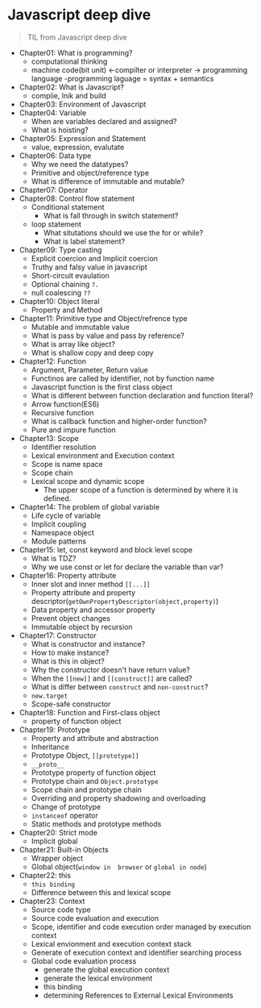 # Javascript deep dive
> TIL from Javascript deep dive

- Chapter01: What is programming?
  - computational thinking
  - machine code(bit unit) <-compilter or interpreter -> programming language
  -programming laguage = syntax + semantics
- Chapter02: What is Javascript?
  - complie, lnik and build
- Chapter03: Environment of Javascript
- Chapter04: Variable
  - When are variables declared and assigned?
  - What is hoisting?
- Chapter05: Expression and Statement
  - value, expression, evalutate
- Chapter06: Data type
  - Why we need the datatypes?
  - Primitive and object/reference type
  - What is difference of immutable and mutable?
- Chapter07: Operator
- Chapter08: Control flow statement
  - Conditional statement
    - What is fall through in switch statement?
  - loop statement
    - What situtations should we use the for or while?
    - What is label statement?
- Chapter09: Type casting
  - Explicit coercion and Implicit coercion
  - Truthy and falsy value in javascript
  - Short-circuit evaulation
  - Optional chaining `?.`
  - null coalescing `??`
- Chapter10: Object literal
  - Property and Method
- Chapter11: Primitive type and Object/refrence type
  - Mutable and immutable value
  - What is pass by value and pass by reference?
  - What is array like object?
  - What is shallow copy and deep copy
- Chapter12: Function
  - Argument, Parameter, Return value
  - Functinos are called by identifier, not by function name
  - Javascript function is the first class object
  - What is different between function declaration and function literal?
  - Arrow function(ES6)
  - Recursive function
  - What is callback function and higher-order function?
  - Pure and impure function
- Chapter13: Scope
  - Identifier resolution
  - Lexical environment and Execution context
  - Scope is name space
  - Scope chain
  - Lexical scope and dynamic scope
    - The upper scope of a function is determined by where it is defined.
- Chapter14: The problem of global variable
  - Life cycle of variable
  - Implicit coupling
  - Namespace object
  - Module patterns
- Chapter15: let, const keyword and block level scope
  - What is TDZ?
  - Why we use const or let for declare the variable than var?
- Chapter16: Property attribute
  - Inner slot and inner method `[[...]]`
  - Property attribute and property descriptor(`getOwnPropertyDescriptor(object,property)`)
  - Data property and accessor property
  - Prevent object changes
  - Immutable object by recursion
- Chapter17: Constructor
  - What is constructor and instance?
  - How to make instance?
  - What is this in object?
  - Why the constructor doesn't have return value?
  - When the `[[new]]` and `[[construct]]` are called?
  - What is differ between `construct` and `non-construct`?
  - `new.target`
  - Scope-safe constructor
- Chapter18: Function and First-class object
  - property of function object
- Chapter19: Prototype
  - Property and attribute and abstraction
  - Inheritance
  - Prototype Object, `[[prototype]]`
  - `__proto__`
  - Prototype property of function object
  - Prototype chain and `Object.prototype`
  - Scope chain and prototype chain
  - Overriding and property shadowing and overloading
  - Change of prototype
  - `instanceof` operator
  - Static methods and prototype methods
- Chapter20: Strict mode
  - Implicit global
- Chapter21: Built-in Objects
  - Wrapper object
  - Global object(`window in  browser` or `global in node`)
- Chapter22: this
  - `this binding`
  - Difference between this and lexical scope
- Chapter23: Context
  - Source code type
  - Source code evaluation and execution
  - Scope, identifier and code execution order managed by execution context
  - Lexical envionment and execution context stack
  - Generate of execution context and identifier searching process
  - Global code evaluation process
    - generate the global execution context
    - generate the lexical environment
    - this binding
    - determining References to External Lexical Environments